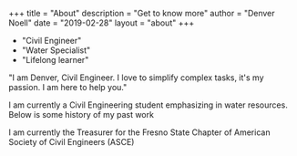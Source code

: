 +++
title = "About"
description = "Get to know more"
author = "Denver Noell"
date = "2019-02-28"
layout = "about"
+++

- "Civil Engineer"
- "Water Specialist"
- "Lifelong learner"

"I am Denver, Civil Engineer. I love to simplify complex tasks, it's my passion. I am here to help you."

I am currently a Civil Engineering student emphasizing in water resources. Below is some history of my past work

I am currently the Treasurer for the Fresno State Chapter of American Society of Civil Engineers (ASCE)
